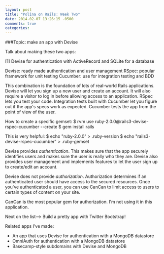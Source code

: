 ```yaml
---
layout: post
title: "Polina on Rails: Week Two"
date: 2014-02-07 13:26:15 -0500
comments: true
categories: 
---
```


###Topic: make an app with Devise 

Talk about making these two apps:

[1] Devise for authentication with ActiveRecord and SQLite for a database
	
Devise: ready made authentication and user management
RSpec: popular framework for unit testing
Cucumber: use for integration testing and BDD

This combination is the foundation of lots of real-world Rails applications. Devise will let you sign up a new user and create an account. It will also require a visitor to log in before allowing access to an application. RSpec lets you test your code. Integration tests built with Cucumber let you figure out if the app's specs work as expected. Cucumber tests the app from the point of view of the user. 

How to create a specific gemset:
$ rvm use ruby-2.0.0@rails3-devise-rspec-cucumber --create
$ gem install rails

This is very helpful:
$ echo "ruby-2.0.0" > .ruby-version
$ echo "rails3-devise-rspec-cucumber" > .ruby-gemset

Devise provides *authentication*. This makes sure that the app securely identifies users and makes sure the user is really who they are. Devise also provides user management and implements features to let the user sign up to create/edit an account.

Devise does not provide *authorization*. Authorization determines if an authenticated user should have access to the secured resources. Once you've authenticated a user, you can use CanCan to limit access to users to certain types of content on your site.

CanCan is the most popular gem for authorization. I'm not using it in this application.

Next on the list--> Build a pretty app with Twitter Bootstrap!

Related apps I've made:
* An app that uses Devise for authentication with a MongoDB datastore
* OmniAuth for authentication with a MongoDB datastore
* Basecamp-style subdomains with Devise and MongoDB




